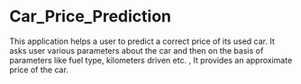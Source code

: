# Car_Price_Prediction
This application helps a user to predict a correct price of its used car. It asks user various parameters about the car and then on the basis of parameters like fuel type, kilometers driven etc. , It provides an approximate price of the car.
